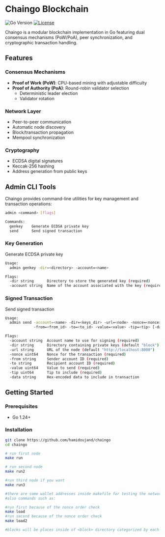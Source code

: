 # Chaingo Blockchain

![Go Version](https://img.shields.io/badge/go-%3E%3D1.24-blue)
[![License](https://img.shields.io/badge/license-MIT-green)](LICENSE)

Chaingo is a modular blockchain implementation in Go featuring dual consensus mechanisms (PoW/PoA), peer synchronization, and cryptographic transaction handling.

## Features

### Consensus Mechanisms
- **Proof of Work (PoW)**: CPU-based mining with adjustable difficulty
- **Proof of Authority (PoA)**: Round-robin validator selection
  - Deterministic leader election
  - Validator rotation

### Network Layer
- Peer-to-peer communication
- Automatic node discovery
- Block/transaction propagation
- Mempool synchronization

### Cryptography
- ECDSA digital signatures
- Keccak-256 hashing
- Address generation from public keys


## Admin CLI Tools
Chaingo provides command-line utilities for key management and transaction operations:

```bash
admin <command> [flags]

Commands:
  genkey    Generate ECDSA private key
  send      Send signed transaction

```


### Key Generation
Generate ECDSA private key
```bash
Usage:
  admin genkey -dir=<directory> -account=<name>

Flags:
  -dir string      Directory to store the generated key (required)
  -account string  Name of the account associated with the key (required)    Send signed transaction

```
### Signed Transaction
Send signed transaction
```bash
Usage:
  admin send -account=<name> -dir=<keys_dir> -url=<node> -nonce=<nonce> 
             -from=<from_id> -to=<to_id> -value=<value> -tip=<tip> [-data=<hex_data>]

Flags:
  -account string  Account name to use for signing (required)
  -dir string      Directory containing private keys (default "block")
  -url string      URL of the node (default "http://localhost:8000")
  -nonce uint64    Nonce for the transaction (required)
  -from string     Sender account ID (required)
  -to string       Recipient account ID (required)
  -value uint64    Value to send (required)
  -tip uint64      Tip to include (required)
  -data string     Hex-encoded data to include in transaction

```

## Getting Started

### Prerequisites
- Go 1.24+


### Installation
```bash
git clone https://github.com/hamidoujand/chaingo
cd chaingo

# run first node
make run  

# run second node 
make run2

#run third node if you want
make run3

#there are some wallet addresses inside makefile for testing the network and
#also commands such as:

#run first because of the nonce order check
make load
#run second because of the nonce order check
make load2

#blocks will be places inside of <block> directory categorized by each miner.
```